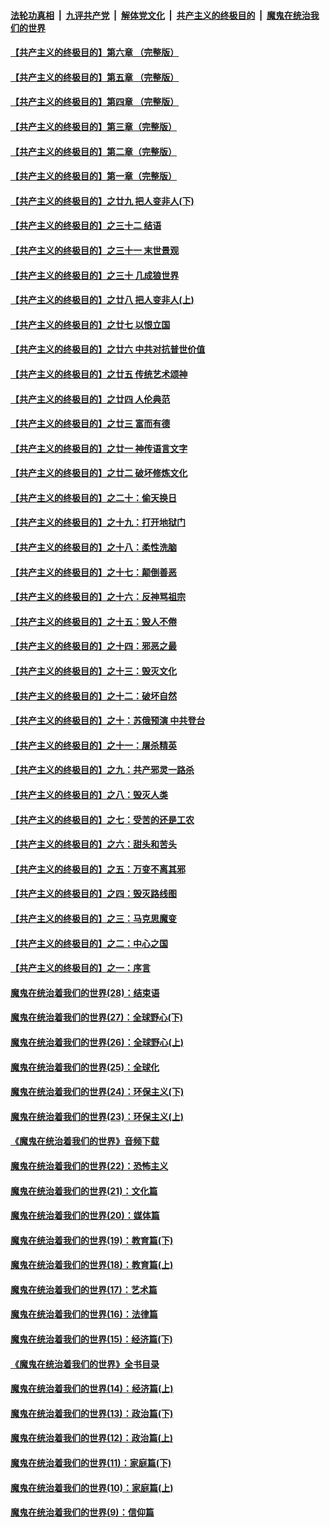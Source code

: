####  [法轮功真相](../../../../basic/blob/master/README.md?t=06020201) &nbsp;|&nbsp; [九评共产党](../../../../9ping.md/blob/master/README.md?t=06020201) &nbsp;|&nbsp; [解体党文化](../../../../jtdwh.md/blob/master/README.md?t=06020201)  &nbsp;|&nbsp; [共产主义的终极目的](../../../../gczydzjmd.md/blob/master/README.md?t=06020201) &nbsp;|&nbsp; [魔鬼在统治我们的世界](../../../../mgztzwmdsj.md/blob/master/README.md?t=06020201) 

#### [【共产主义的终极目的】第六章 （完整版）](../pages/nsc422/n11428913.md?t=06020201) 

#### [【共产主义的终极目的】第五章 （完整版）](../pages/nsc422/n11428912.md?t=06020201) 

#### [【共产主义的终极目的】第四章 （完整版）](../pages/nsc422/n11428907.md?t=06020201) 

#### [【共产主义的终极目的】第三章（完整版）](../pages/nsc422/n11428848.md?t=06020201) 

#### [【共产主义的终极目的】第二章（完整版）](../pages/nsc422/n11428831.md?t=06020201) 

#### [【共产主义的终极目的】第一章（完整版）](../pages/nsc422/n11417651.md?t=06020201) 

#### [【共产主义的终极目的】之廿九 把人变非人(下)](../pages/nsc422/n11344140.md?t=06020201) 

#### [【共产主义的终极目的】之三十二 结语](../pages/nsc422/n11360535.md?t=06020201) 

#### [【共产主义的终极目的】之三十一 末世景观](../pages/nsc422/n11351129.md?t=06020201) 

#### [【共产主义的终极目的】之三十 几成狼世界](../pages/nsc422/n11348280.md?t=06020201) 

#### [【共产主义的终极目的】之廿八 把人变非人(上)](../pages/nsc422/n11340492.md?t=06020201) 

#### [【共产主义的终极目的】之廿七 以恨立国](../pages/nsc422/n11336944.md?t=06020201) 

#### [【共产主义的终极目的】之廿六 中共对抗普世价值](../pages/nsc422/n11324785.md?t=06020201) 

#### [【共产主义的终极目的】之廿五 传统艺术颂神](../pages/nsc422/n11296396.md?t=06020201) 

#### [【共产主义的终极目的】之廿四 人伦典范](../pages/nsc422/n11296397.md?t=06020201) 

#### [【共产主义的终极目的】之廿三 富而有德](../pages/nsc422/n11283598.md?t=06020201) 

#### [【共产主义的终极目的】之廿一 神传语言文字](../pages/nsc422/n11263265.md?t=06020201) 

#### [【共产主义的终极目的】之廿二 破坏修炼文化](../pages/nsc422/n11245728.md?t=06020201) 

#### [【共产主义的终极目的】之二十：偷天换日](../pages/nsc422/n11238846.md?t=06020201) 

#### [【共产主义的终极目的】之十九：打开地狱门](../pages/nsc422/n11206376.md?t=06020201) 

#### [【共产主义的终极目的】之十八：柔性洗脑](../pages/nsc422/n11199994.md?t=06020201) 

#### [【共产主义的终极目的】之十七：颠倒善恶](../pages/nsc422/n11179782.md?t=06020201) 

#### [【共产主义的终极目的】之十六：反神骂祖宗](../pages/nsc422/n11166798.md?t=06020201) 

#### [【共产主义的终极目的】之十五：毁人不倦](../pages/nsc422/n11166792.md?t=06020201) 

#### [【共产主义的终极目的】之十四：邪恶之最](../pages/nsc422/n11150249.md?t=06020201) 

#### [【共产主义的终极目的】之十三：毁灭文化](../pages/nsc422/n11135227.md?t=06020201) 

#### [【共产主义的终极目的】之十二：破坏自然](../pages/nsc422/n11135214.md?t=06020201) 

#### [【共产主义的终极目的】之十：苏俄预演 中共登台](../pages/nsc422/n11118424.md?t=06020201) 

#### [【共产主义的终极目的】之十一：屠杀精英](../pages/nsc422/n11118442.md?t=06020201) 

#### [【共产主义的终极目的】之九：共产邪灵一路杀](../pages/nsc422/n11114139.md?t=06020201) 

#### [【共产主义的终极目的】之八：毁灭人类](../pages/nsc422/n11108503.md?t=06020201) 

#### [【共产主义的终极目的】之七：受苦的还是工农](../pages/nsc422/n11101809.md?t=06020201) 

#### [【共产主义的终极目的】之六：甜头和苦头](../pages/nsc422/n11096971.md?t=06020201) 

#### [【共产主义的终极目的】之五：万变不离其邪](../pages/nsc422/n11091285.md?t=06020201) 

#### [【共产主义的终极目的】之四：毁灭路线图](../pages/nsc422/n11086284.md?t=06020201) 

#### [【共产主义的终极目的】之三：马克思魔变](../pages/nsc422/n11061941.md?t=06020201) 

#### [【共产主义的终极目的】之二：中心之国](../pages/nsc422/n11047728.md?t=06020201) 

#### [【共产主义的终极目的】之一：序言](../pages/nsc422/n11086077.md?t=06020201) 

#### [魔鬼在统治着我们的世界(28)：结束语](../pages/nsc422/n10936246.md?t=06020201) 

#### [魔鬼在统治着我们的世界(27)：全球野心(下)](../pages/nsc422/n10928319.md?t=06020201) 

#### [魔鬼在统治着我们的世界(26)：全球野心(上)](../pages/nsc422/n10900318.md?t=06020201) 

#### [魔鬼在统治着我们的世界(25)：全球化](../pages/nsc422/n10788205.md?t=06020201) 

#### [魔鬼在统治着我们的世界(24)：环保主义(下)](../pages/nsc422/n10695307.md?t=06020201) 

#### [魔鬼在统治着我们的世界(23)：环保主义(上)](../pages/nsc422/n10688613.md?t=06020201) 

#### [《魔鬼在统治着我们的世界》音频下载](../pages/nsc422/n10635553.md?t=06020201) 

#### [魔鬼在统治着我们的世界(22)：恐怖主义](../pages/nsc422/n10614727.md?t=06020201) 

#### [魔鬼在统治着我们的世界(21)：文化篇](../pages/nsc422/n10597706.md?t=06020201) 

#### [魔鬼在统治着我们的世界(20)：媒体篇](../pages/nsc422/n10586579.md?t=06020201) 

#### [魔鬼在统治着我们的世界(19)：教育篇(下)](../pages/nsc422/n10564808.md?t=06020201) 

#### [魔鬼在统治着我们的世界(18)：教育篇(上)](../pages/nsc422/n10526970.md?t=06020201) 

#### [魔鬼在统治着我们的世界(17)：艺术篇](../pages/nsc422/n10499093.md?t=06020201) 

#### [魔鬼在统治着我们的世界(16)：法律篇](../pages/nsc422/n10485969.md?t=06020201) 

#### [魔鬼在统治着我们的世界(15)：经济篇(下)](../pages/nsc422/n10469975.md?t=06020201) 

#### [《魔鬼在统治着我们的世界》全书目录](../pages/nsc422/n10464261.md?t=06020201) 

#### [魔鬼在统治着我们的世界(14)：经济篇(上)](../pages/nsc422/n10457370.md?t=06020201) 

#### [魔鬼在统治着我们的世界(13)：政治篇(下)](../pages/nsc422/n10448270.md?t=06020201) 

#### [魔鬼在统治着我们的世界(12)：政治篇(上)](../pages/nsc422/n10444576.md?t=06020201) 

#### [魔鬼在统治着我们的世界(11)：家庭篇(下)](../pages/nsc422/n10440961.md?t=06020201) 

#### [魔鬼在统治着我们的世界(10)：家庭篇(上)](../pages/nsc422/n10435448.md?t=06020201) 

#### [魔鬼在统治着我们的世界(9)：信仰篇](../pages/nsc422/n10432159.md?t=06020201) 

